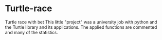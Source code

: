 # Turtle-race
Turtle race with bet
This little "project" was a university job with python and the Turtle library and its applications.
The applied functions are commented and many of the statistics.
